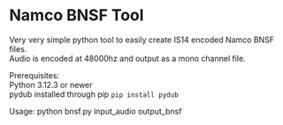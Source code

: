 # Namco BNSF Tool

Very very simple python tool to easily create IS14 encoded Namco BNSF files.  
Audio is encoded at 48000hz and output as a mono channel file.  

Prerequisites:  
Python 3.12.3 or newer  
pydub installed through pip `pip install pydub`  

Usage: python bnsf.py input_audio output_bnsf  
